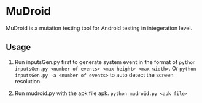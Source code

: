 MuDroid
======

MuDroid is a mutation testing tool for Android testing in integeration level.

Usage
------

1. Run inputsGen.py first to generate system event in the format of `python inputsGen.py <number of events> <max height> <max width>`. Or `python inputsGen.py -a <number of events>` to auto detect the screen resolution.

2. Run mudroid.py with the apk file apk. `python mudroid.py <apk file>`